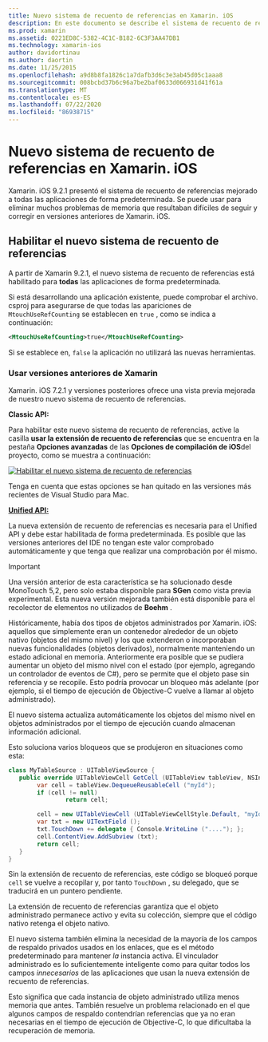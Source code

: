 ```yaml
---
title: Nuevo sistema de recuento de referencias en Xamarin. iOS
description: En este documento se describe el sistema de recuento de referencias mejorado de Xamarin, que está habilitado de forma predeterminada en todas las aplicaciones de Xamarin. iOS.
ms.prod: xamarin
ms.assetid: 0221ED8C-5382-4C1C-B182-6C3F3AA47DB1
ms.technology: xamarin-ios
author: davidortinau
ms.author: daortin
ms.date: 11/25/2015
ms.openlocfilehash: a9d8b8fa1826c1a7dafb3d6c3e3ab45d05c1aaa8
ms.sourcegitcommit: 008bcbd37b6c96a7be2baf0633d066931d41f61a
ms.translationtype: MT
ms.contentlocale: es-ES
ms.lasthandoff: 07/22/2020
ms.locfileid: "86938715"
---
```

# <a name="new-reference-counting-system-in-xamarinios"></a>Nuevo sistema de recuento de referencias en Xamarin. iOS

Xamarin. iOS 9.2.1 presentó el sistema de recuento de referencias mejorado a todas las aplicaciones de forma predeterminada. Se puede usar para eliminar muchos problemas de memoria que resultaban difíciles de seguir y corregir en versiones anteriores de Xamarin. iOS.

## <a name="enabling-the-new-reference-counting-system"></a>Habilitar el nuevo sistema de recuento de referencias

A partir de Xamarin 9.2.1, el nuevo sistema de recuento de referencias está habilitado para **todas** las aplicaciones de forma predeterminada.

Si está desarrollando una aplicación existente, puede comprobar el archivo. csproj para asegurarse de que todas las apariciones de `MtouchUseRefCounting` se establecen en `true` , como se indica a continuación:

```xml
<MtouchUseRefCounting>true</MtouchUseRefCounting>
```

Si se establece en, `false` la aplicación no utilizará las nuevas herramientas.

### <a name="using-older-versions-of-xamarin"></a>Usar versiones anteriores de Xamarin

Xamarin. iOS 7.2.1 y versiones posteriores ofrece una vista previa mejorada de nuestro nuevo sistema de recuento de referencias.

**Classic API:**

Para habilitar este nuevo sistema de recuento de referencias, active la casilla **usar la extensión de recuento de referencias** que se encuentra en la pestaña **Opciones avanzadas** de las **Opciones de compilación de iOS**del proyecto, como se muestra a continuación: 

[![Habilitar el nuevo sistema de recuento de referencias](newrefcount-images/image1.png)](newrefcount-images/image1.png#lightbox)

Tenga en cuenta que estas opciones se han quitado en las versiones más recientes de Visual Studio para Mac.

 **[Unified API:](~/cross-platform/macios/unified/index.md)**

 La nueva extensión de recuento de referencias es necesaria para el Unified API y debe estar habilitada de forma predeterminada. Es posible que las versiones anteriores del IDE no tengan este valor comprobado automáticamente y que tenga que realizar una comprobación por él mismo.

> [!IMPORTANT]
> Una versión anterior de esta característica se ha solucionado desde MonoTouch 5,2, pero solo estaba disponible para **SGen** como vista previa experimental. Esta nueva versión mejorada también está disponible para el recolector de elementos no utilizados de **Boehm** .

Históricamente, había dos tipos de objetos administrados por Xamarin. iOS: aquellos que simplemente eran un contenedor alrededor de un objeto nativo (objetos del mismo nivel) y los que extenderon o incorporaban nuevas funcionalidades (objetos derivados), normalmente manteniendo un estado adicional en memoria. Anteriormente era posible que se pudiera aumentar un objeto del mismo nivel con el estado (por ejemplo, agregando un controlador de eventos de C#), pero se permite que el objeto pase sin referencia y se recopile. Esto podría provocar un bloqueo más adelante (por ejemplo, si el tiempo de ejecución de Objective-C vuelve a llamar al objeto administrado).

El nuevo sistema actualiza automáticamente los objetos del mismo nivel en objetos administrados por el tiempo de ejecución cuando almacenan información adicional.

Esto soluciona varios bloqueos que se produjeron en situaciones como esta:

```csharp
class MyTableSource : UITableViewSource {
   public override UITableViewCell GetCell (UITableView tableView, NSIndexPath indexPath) {
        var cell = tableView.DequeueReusableCell ("myId");
        if (cell != null)
                return cell;

        cell = new UITableViewCell (UITableViewCellStyle.Default, "myId");
        var txt = new UITextField ();
        txt.TouchDown += delegate { Console.WriteLine ("...."); };
        cell.ContentView.AddSubview (txt);
        return cell;
   }
}
```

Sin la extensión de recuento de referencias, este código se bloqueó porque `cell` se vuelve a recopilar y, por tanto `TouchDown` , su delegado, que se traducirá en un puntero pendiente.

La extensión de recuento de referencias garantiza que el objeto administrado permanece activo y evita su colección, siempre que el código nativo retenga el objeto nativo.

El nuevo sistema también elimina la necesidad de la mayoría de los campos de respaldo privados usados en los enlaces, que es el método predeterminado para mantener *la* instancia activa. El vinculador administrado es lo suficientemente inteligente como para quitar todos los campos *innecesarios* de las aplicaciones que usan la nueva extensión de recuento de referencias.

Esto significa que cada instancia de objeto administrado utiliza menos memoria que antes. También resuelve un problema relacionado en el que algunos campos de respaldo contendrían referencias que ya no eran necesarias en el tiempo de ejecución de Objective-C, lo que dificultaba la recuperación de memoria.
